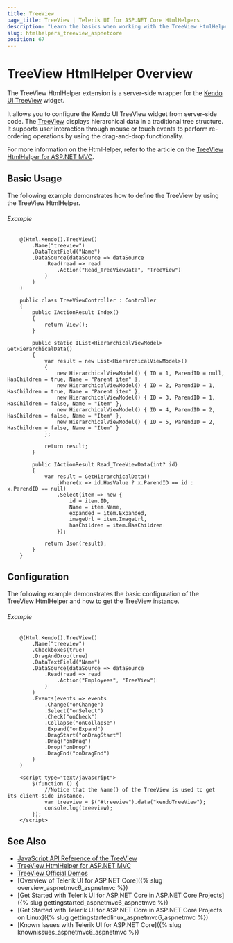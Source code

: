 ```yaml
---
title: TreeView
page_title: TreeView | Telerik UI for ASP.NET Core HtmlHelpers
description: "Learn the basics when working with the TreeView HtmlHelper for ASP.NET Core (MVC 6 or ASP.NET Core MVC)."
slug: htmlhelpers_treeview_aspnetcore
position: 67
---
```


# TreeView HtmlHelper Overview

The TreeView HtmlHelper extension is a server-side wrapper for the [Kendo UI TreeView](http://demos.telerik.com/kendo-ui/treeview/index) widget.

It allows you to configure the Kendo UI TreeView widget from server-side code. The [TreeView](http://docs.telerik.com/kendo-ui/controls/navigation/treeview/overview) displays hierarchical data in a traditional tree structure. It supports user interaction through mouse or touch events to perform re-ordering operations by using the drag-and-drop functionality.

For more information on the HtmlHelper, refer to the article on the [TreeView HtmlHelper for ASP.NET MVC](http://docs.telerik.com/aspnet-mvc/helpers/treeview/overview).

## Basic Usage

The following example demonstrates how to define the TreeView by using the TreeView HtmlHelper.

###### Example

```tab-Razor  
    @(Html.Kendo().TreeView()
        .Name("treeview")
        .DataTextField("Name")
        .DataSource(dataSource => dataSource
            .Read(read => read
                .Action("Read_TreeViewData", "TreeView")
            )            
        )
    )
```
```tab-Controller
    public class TreeViewController : Controller
    {
        public IActionResult Index()
        {
            return View();
        }

        public static IList<HierarchicalViewModel> GetHierarchicalData()
        {
            var result = new List<HierarchicalViewModel>()
            {
                new HierarchicalViewModel() { ID = 1, ParendID = null, HasChildren = true, Name = "Parent item" },
                new HierarchicalViewModel() { ID = 2, ParendID = 1, HasChildren = true, Name = "Parent item" },
                new HierarchicalViewModel() { ID = 3, ParendID = 1, HasChildren = false, Name = "Item" },
                new HierarchicalViewModel() { ID = 4, ParendID = 2, HasChildren = false, Name = "Item" },
                new HierarchicalViewModel() { ID = 5, ParendID = 2, HasChildren = false, Name = "Item" }
            };

            return result;
        }

        public IActionResult Read_TreeViewData(int? id)
        {
            var result = GetHierarchicalData()
                .Where(x => id.HasValue ? x.ParendID == id : x.ParendID == null)
                .Select(item => new {
                    id = item.ID,
                    Name = item.Name,
                    expanded = item.Expanded,
                    imageUrl = item.ImageUrl,
                    hasChildren = item.HasChildren
                });           

            return Json(result);
        }
    }
```

## Configuration

The following example demonstrates the basic configuration of the TreeView HtmlHelper and how to get the TreeView instance.

###### Example

```
    @(Html.Kendo().TreeView()
        .Name("treeview")
        .Checkboxes(true)
        .DragAndDrop(true)        
        .DataTextField("Name")
        .DataSource(dataSource => dataSource
            .Read(read => read
                .Action("Employees", "TreeView")
            )
        )
        .Events(events => events
            .Change("onChange")
            .Select("onSelect")
            .Check("onCheck")
            .Collapse("onCollapse")
            .Expand("onExpand")
            .DragStart("onDragStart")
            .Drag("onDrag")
            .Drop("onDrop")
            .DragEnd("onDragEnd")
        )
    )

    <script type="text/javascript">
        $(function () {
            //Notice that the Name() of the TreeView is used to get its client-side instance.
            var treeview = $("#treeview").data("kendoTreeView");
            console.log(treeview);
        });
    </script>
```

## See Also

* [JavaScript API Reference of the TreeView](http://docs.telerik.com/kendo-ui/api/javascript/ui/treeview)
* [TreeView HtmlHelper for ASP.NET MVC](http://docs.telerik.com/aspnet-mvc/helpers/treeview/overview)
* [TreeView Official Demos](http://demos.telerik.com/aspnet-core/treeview/index)
* [Overview of Telerik UI for ASP.NET Core]({% slug overview_aspnetmvc6_aspnetmvc %})
* [Get Started with Telerik UI for ASP.NET Core in ASP.NET Core Projects]({% slug gettingstarted_aspnetmvc6_aspnetmvc %})
* [Get Started with Telerik UI for ASP.NET Core in ASP.NET Core Projects on Linux]({% slug gettingstartedlinux_aspnetmvc6_aspnetmvc %})
* [Known Issues with Telerik UI for ASP.NET Core]({% slug knownissues_aspnetmvc6_aspnetmvc %})
